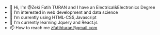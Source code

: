- 👋 Hi, I’m @Zeki Fatih TURAN and I have an Electrical&Electronics Degree
- 👀 I’m interested in web development and data science
- 🌱 I’m currently using HTML-CSS,Javascript
- 🌱 I'm currently learning Jquery and React.js 
- 📫 How to reach me zfatihturan@gmail.com

<!---
ZeckeyBay/ZeckeyBay is a ✨ special ✨ repository because its `README.md` (this file) appears on your GitHub profile.
You can click the Preview link to take a look at your changes.
--->
